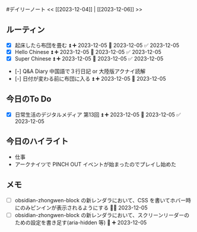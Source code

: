 #デイリーノート
<< [[2023-12-04]] | [[2023-12-06]] >>
## ルーティン
- [x] 起床したら布団を畳む ⏫ ➕ 2023-12-05 📅 2023-12-05 ✅ 2023-12-05
- [x] Hello Chinese ⏫ ➕ 2023-12-05 📅 2023-12-05 ✅ 2023-12-05
- [x] Super Chinese ⏫ ➕ 2023-12-05 📅 2023-12-05 ✅ 2023-12-05
- [-] Q&A Diary 中国語で３行日記 or 大陸版アクナイ読解
- [-] 日付が変わる前に布団に入る ⏫ ➕ 2023-12-05 📅 2023-12-05
## 今日のTo Do
- [x] 日常生活のデジタルメディア 第13回 ⏫ ➕ 2023-12-05 📅 2023-12-05 ✅ 2023-12-05
## 今日のハイライト
- 仕事
- アークナイツで PINCH OUT イベントが始まったのでプレイし始めた
## メモ
- [ ] obsidian-zhongwen-block の新レンダラにおいて、CSS を書いてホバー時にのみピンインが表示されるようにする 🔽➕ 2023-12-05 
- [ ] obsidian-zhongwen-block の新レンダラにおいて、スクリーンリーダーのための設定を書き足す(aria-hidden 等) 🔽 ➕ 2023-12-05 